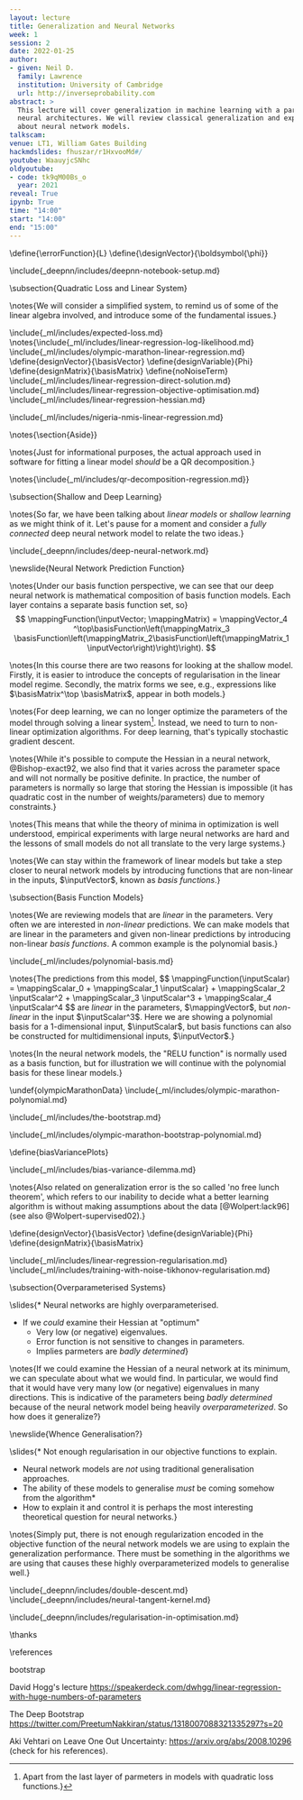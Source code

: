 ```yaml
---
layout: lecture
title: Generalization and Neural Networks
week: 1
session: 2
date: 2022-01-25
author:
- given: Neil D.
  family: Lawrence
  institution: University of Cambridge
  url: http://inverseprobability.com
abstract: >
  This lecture will cover generalization in machine learning with a particular focus on
  neural architectures. We will review classical generalization and explore what's different
  about neural network models.
talkscam:
venue: LT1, William Gates Building
hackmdslides: fhuszar/r1HxvooMd#/
youtube: WaauyjcSNhc
oldyoutube: 
- code: tk9qM00Bs_o
  year: 2021
reveal: True
ipynb: True
time: "14:00"
start: "14:00"
end: "15:00"
---
```


\define{\errorFunction}{L}
\define{\designVector}{\boldsymbol{\phi}}

\include{_deepnn/includes/deepnn-notebook-setup.md}

\subsection{Quadratic Loss and Linear System}

\notes{We will consider a simplified system, to remind us of some of the linear algebra involved, and introduce some of the fundamental issues.}

\include{_ml/includes/expected-loss.md}
\notes{\include{_ml/includes/linear-regression-log-likelihood.md}
\include{_ml/includes/olympic-marathon-linear-regression.md}
\define{designVector}{\basisVector}
\define{designVariable}{Phi}
\define{designMatrix}{\basisMatrix}
\define{noNoiseTerm}
\include{_ml/includes/linear-regression-direct-solution.md}
\include{_ml/includes/linear-regression-objective-optimisation.md}
\include{_ml/includes/linear-regression-hessian.md}

\include{_ml/includes/nigeria-nmis-linear-regression.md}

\notes{\section{Aside}}

\notes{Just for informational purposes, the actual approach used in software for fitting a linear model *should* be a QR decomposition.}

\notes{\include{_ml/includes/qr-decomposition-regression.md}}

\subsection{Shallow and Deep Learning}

\notes{So far, we have been talking about *linear models* or *shallow learning* as we might think of it. Let's pause for a moment and consider a *fully connected* deep neural network model to relate the two ideas.}

\include{_deepnn/includes/deep-neural-network.md}

\newslide{Neural Network Prediction Function}

\notes{Under our basis function perspective, we can see that our deep neural network is mathematical composition of basis function models. Each layer contains a separate basis function set, so}
$$
 \mappingFunction(\inputVector; \mappingMatrix)  =  \mappingVector_4 ^\top\basisFunction\left(\mappingMatrix_3 \basisFunction\left(\mappingMatrix_2\basisFunction\left(\mappingMatrix_1 \inputVector\right)\right)\right).
$$

\notes{In this course there are two reasons for looking at the shallow model. Firstly, it is easier to introduce the concepts of regularisation in the linear model regime. Secondly, the matrix forms we see, e.g., expressions like $\basisMatrix^\top \basisMatrix$, appear in both models.}

\notes{For deep learning, we can no longer optimize the parameters of the model through solving a linear system[^quadratic]. Instead, we need to turn to non-linear optimization algorithms. For deep learning, that's typically stochastic gradient descent.

[^quadratic]: Apart from the last layer of parmeters in models with quadratic loss functions.}

\notes{While it's possible to compute the Hessian in a neural network, @Bishop-exact92, we also find that it varies across the parameter space and will not normally be positive definite. In practice, the number of parameters is normally so large that storing the Hessian is impossible (it has quadratic cost in the number of weights/parameters) due to memory constraints.}

\notes{This means that while the theory of minima in optimization is well understood, empirical experiments with large neural networks are hard and the lessons of small models do not all translate to the very large systems.}

\notes{We can stay within the framework of linear models but take a step closer to neural network models by introducing functions that are non-linear in the inputs, $\inputVector$, known as *basis functions*.}

\subsection{Basis Function Models}

\notes{We are reviewing models that are *linear* in the parameters. Very often we are interested in *non-linear* predictions. We can make models that are linear in the parameters and given non-linear predictions by introducing non-linear *basis functions*. A common example is the polynomial basis.}

\include{_ml/includes/polynomial-basis.md}

\notes{The predictions from this model,
$$
\mappingFunction(\inputScalar) = \mappingScalar_0 + \mappingScalar_1 \inputScalar} + \mappingScalar_2 \inputScalar^2 + \mappingScalar_3 \inputScalar^3 + \mappingScalar_4 \inputScalar^4
$$
are *linear* in the parameters, $\mappingVector$, but *non-linear* in the input $\inputScalar^3$. Here we are showing a polynomial basis for a 1-dimensional input, $\inputScalar$, but basis functions can also be constructed for multidimensional inputs, $\inputVector$.}

\notes{In the neural network models, the "RELU function" is normally used as a basis function, but for illustration we will continue with the polynomial basis for these linear models.}

\undef{olympicMarathonData}
\include{_ml/includes/olympic-marathon-polynomial.md}

\include{_ml/includes/the-bootstrap.md}

\include{_ml/includes/olympic-marathon-bootstrap-polynomial.md}

\define{biasVariancePlots}

\include{_ml/includes/bias-variance-dilemma.md}

\notes{Also related on generalization error is the so called 'no free lunch theorem', which refers to our inability to decide what a better learning algorithm is without making assumptions about the data [@Wolpert:lack96] (see also @Wolpert-supervised02).}

\define{designVector}{\basisVector}
\define{designVariable}{Phi}
\define{designMatrix}{\basisMatrix}

\include{_ml/includes/linear-regression-regularisation.md}
\include{_ml/includes/training-with-noise-tikhonov-regularisation.md}
<!--include{_ml/includes/bayesian-interpretation-of-regularisation.md}-->

\subsection{Overparameterised Systems}

\slides{* Neural networks are highly overparameterised.
* If we *could* examine their Hessian at "optimum"
  * Very low (or negative) eigenvalues.
  * Error function is not sensitive to changes in parameters.
  * Implies parmeters are *badly determined*}
  

\notes{If we could examine the Hessian of a neural network at its minimum, we can speculate about what we would find. In particular, we would find that it would have very many low (or negative) eigenvalues in many directions. This is indicative of the parameters being *badly determined* because of the neural network model being heavily *overparameterized*. So how does it generalize?}

\newslide{Whence Generalisation?}

\slides{* Not enough regularisation in our objective functions to explain.
* Neural network models are *not* using traditional generalisation approaches.
* The ability of these models to generalise *must* be coming somehow from the algorithm*
* How to explain it and control it is perhaps the most interesting theoretical question for neural networks.}

\notes{Simply put, there is not enough regularization encoded in the objective function of the neural network models we are using to explain the generalization performance. There must be something in the algorithms we are using that causes these highly overparameterized models to generalise well.}

\include{_deepnn/includes/double-descent.md}
\include{_deepnn/includes/neural-tangent-kernel.md}

\include{_deepnn/includes/regularisation-in-optimisation.md}

\thanks

\references



bootstrap




David Hogg's lecture <https://speakerdeck.com/dwhgg/linear-regression-with-huge-numbers-of-parameters>



The Deep Bootstrap <https://twitter.com/PreetumNakkiran/status/1318007088321335297?s=20>

Aki Vehtari on Leave One Out Uncertainty: <https://arxiv.org/abs/2008.10296> (check for his references).




